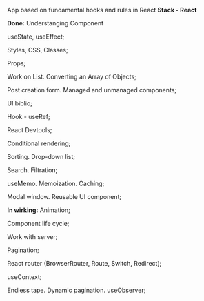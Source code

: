 App based on fundamental hooks and rules in React
**Stack - React**

**Done:**
Understanging Component

useState, useEffect;

Styles, CSS, Classes;

Props;

Work on List. Converting an Array of Objects;

Post creation form. Managed and unmanaged components;

UI biblio;

Hook - useRef;

React Devtools;

Conditional rendering;

Sorting. Drop-down list;

Search. Filtration;

useMemo. Memoization. Caching;

Modal window. Reusable UI component;



**In wirking:**
Animation;

Component life cycle;

Work with server;

Pagination;

React router (BrowserRouter, Route, Switch, Redirect);

useContext;

Endless tape. Dynamic pagination. useObserver;
